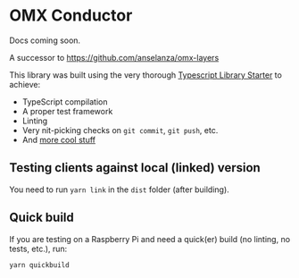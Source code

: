 # OMX Conductor

Docs coming soon.

A successor to https://github.com/anselanza/omx-layers

This library was built using the very thorough [Typescript Library Starter](https://github.com/Hotell/typescript-lib-starter) to achieve:

- TypeScript compilation
- A proper test framework
- Linting
- Very nit-picking checks on `git commit`, `git push`, etc.
- And [more cool stuff](https://github.com/Hotell/typescript-lib-starter/blob/master/.github/CONTRIBUTING.md#technical-overview)

## Testing clients against local (linked) version

You need to run `yarn link` in the `dist` folder (after building).

## Quick build

If you are testing on a Raspberry Pi and need a quick(er) build (no linting, no tests, etc.), run:

```
yarn quickbuild
```
